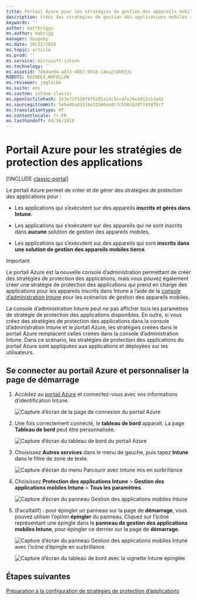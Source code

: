 ```yaml
---
title: Portail Azure pour les stratégies de gestion des appareils mobiles
description: Créez des stratégies de gestion des applications mobiles à l’aide du portail Azure. Les stratégies que vous créez ici sont applicables aux appareils, qu’ils soient inscrits à Intune ou non.
keywords: ''
author: mattbriggs
ms.author: mabrigg
manager: dougeby
ms.date: 10/22/2016
ms.topic: article
ms.prod: ''
ms.service: microsoft-intune
ms.technology: ''
ms.assetid: 7d6dae94-a833-40b7-9016-14ea234bb33c
ROBOTS: NOINDEX,NOFOLLOW
ms.reviewer: joglocke
ms.suite: ems
ms.custom: intune-classic
ms.openlocfilehash: 2e3e71f52979f6285a14c5cc4fe26ea912cb3a42
ms.sourcegitcommit: 5eba4bad151be32346aedc7cbb0333d71934f8cf
ms.translationtype: HT
ms.contentlocale: fr-FR
ms.lasthandoff: 04/16/2018
---
```

# <a name="azure-portal-for-intune-app-protection-policies"></a>Portail Azure pour les stratégies de protection des applications

[!INCLUDE [classic-portal](../includes/classic-portal.md)]

Le portail Azure permet de créer et de gérer des stratégies de protection des applications pour :

- Les applications qui s’exécutent sur des appareils **inscrits et gérés dans Intune**.

- Les applications qui s’exécutent sur des appareils qui ne sont inscrits dans **aucune** solution de gestion des appareils mobiles.
- Les applications qui s’exécutent sur des appareils qui sont **inscrits dans une solution de gestion des appareils mobiles tierce**.

> [!IMPORTANT]
> Le portail Azure est la nouvelle console d’administration permettant de créer des stratégies de protection des applications, mais vous pouvez également créer une stratégie de protection des applications qui prend en charge des applications pour les appareils inscrits dans Intune à l’aide de la [console d’administration Intune](configure-and-deploy-mobile-application-management-policies-in-the-microsoft-intune-console.md) pour les scénarios de gestion des appareils mobiles.
> 
> La console d’administration Intune peut ne pas afficher tous les paramètres de stratégie de protection des applications disponibles. En outre, si vous créez des stratégies de protection des applications dans la console d’administration Intune et le portail Azure, les stratégies créées dans le portail Azure remplacent celles créées dans la console d’administration Intune. Dans ce scénario, les stratégies de protection des applications du portail Azure sont appliquées aux applications et déployées sur les utilisateurs.


## <a name="sign-in-to-the-azure-portal-and-customize-your-start-page"></a>Se connecter au portail Azure et personnaliser la page de démarrage

1.  Accédez au [portail Azure](https://portal.azure.com) et connectez-vous avec vos informations d’identification Intune.

    ![Capture d’écran de la page de connexion du portail Azure](../media/AppManagement/AzurePortal_MAMSigninPage.png)

2.  Une fois correctement connecté, le **tableau de bord** apparaît. La page **Tableau de bord** peut être personnalisée.

    ![Capture d’écran du tableau de bord du portail Azure](../media/AppManagement/AzurePortal_MAMStartboard_NoMAM.png)

3.  Choisissez **Autres services** dans le menu de gauche, puis tapez **Intune** dans le filtre de zone de texte.

    ![Capture d’écran du menu Parcourir avec Intune mis en surbrillance](../media/AppManagement/MAM-Azure-Portal-1.png)

4.  Choisissez **Protection des applications Intune** > **Gestion des applications mobiles Intune** > **Tous les paramètres**.

    ![Capture d’écran du panneau Gestion des applications mobiles Intune](../media/AppManagement/MAM-Azure-Portal-2.png)

5. (Facultatif) : pour épingler un panneau sur la page de **démarrage**, vous pouvez utiliser l’option **épingler** du panneau. Cliquez sur l’icône représentant une épingle dans le **panneau de gestion des applications mobiles Intune**, pour épingler ce dernier sur la page de **démarrage**.

    ![Capture d’écran du panneau Gestion des applications mobiles Intune avec l’icône d’épingle en surbrillance](../media/AppManagement/AzurePortal_MAM_PinBladeAction.png)

    ![Capture d’écran du tableau de bord avec la vignette Intune épinglée](../media/AppManagement/AzurePortal_MAM_Startboard_withMAM.png)

## <a name="next-steps"></a>Étapes suivantes
[Préparation à la configuration de stratégies de protection d’applications](get-ready-to-configure-mobile-app-management-policies-with-microsoft-intune.md)
